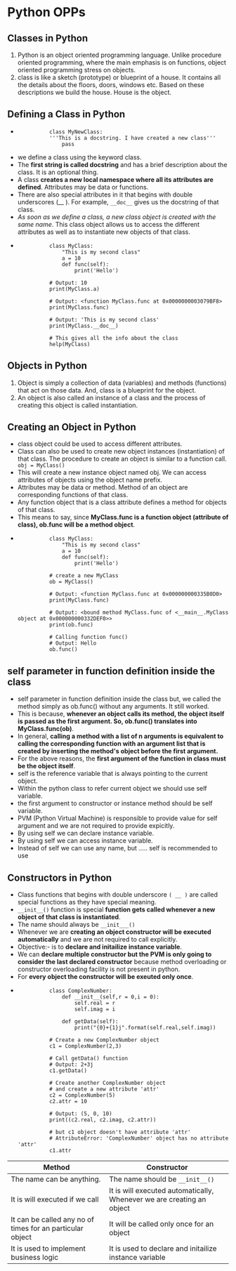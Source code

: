 # Python OPPs
## Classes in Python
1. Python is an object oriented programming language. Unlike procedure oriented programming, where the main emphasis is on functions, object oriented programming stress on objects.
2. class is like a sketch (prototype) or blueprint of a house. It contains all the details about the floors, doors, windows etc. Based on these descriptions we build the house. House is the object.

## Defining a Class in Python
-               class MyNewClass:
                '''This is a docstring. I have created a new class'''
                    pass
- we define a class using the keyword class.                    
- The **first string is called docstring** and has a brief description about the class. It is an optional thing.
- A class **creates a new local namespace where all its attributes are defined**. Attributes may be data or functions.
- There are also special attributes in it that begins with double underscores (__ ). For example, `__doc__` gives us the docstring of that class.
- *As soon as we define a class, a new class object is created with the same name*. This class object allows us to access the different attributes as well as to instantiate new objects of that class.
-               class MyClass:
	                "This is my second class"
                    a = 10
                    def func(self):
                        print('Hello')

                # Output: 10
                print(MyClass.a)

                # Output: <function MyClass.func at 0x0000000003079BF8>
                print(MyClass.func)

                # Output: 'This is my second class'
                print(MyClass.__doc__)

                # This gives all the info about the class
                help(MyClass)

## Objects in Python     
1. Object is simply a collection of data (variables) and methods (functions) that act on those data. And, class is a blueprint for the object.
2. An object is also called an instance of a class and the process of creating this object is called instantiation.

## Creating an Object in Python
- class object could be used to access different attributes.
- Class can also be used to create new object instances (instantiation) of that class. The procedure to create an object is similar to a function call.
                `       obj = MyClass()    `
- This will create a new instance object named obj. We can access attributes of objects using the object name prefix.
- Attributes may be data or method. Method of an object are corresponding functions of that class.
- Any function object that is a class attribute defines a method for objects of that class.
- This means to say, since **MyClass.func is a function object (attribute of class), ob.func will be a method object**.
-               class MyClass:
                    "This is my second class"
                    a = 10
                    def func(self):
                        print('Hello')

                # create a new MyClass
                ob = MyClass()

                # Output: <function MyClass.func at 0x000000000335B0D0>
                print(MyClass.func)

                # Output: <bound method MyClass.func of <__main__.MyClass object at 0x000000000332DEF0>>
                print(ob.func)

                # Calling function func()
                # Output: Hello
                ob.func()

## self parameter in function definition inside the class
- self parameter in function definition inside the class but, we called the method simply as ob.func() without any arguments. It still worked.
- This is because, **whenever an object calls its method, the object itself is passed as the first argument. So, ob.func() translates into MyClass.func(ob)**.
- In general, **calling a method with a list of n arguments is equivalent to calling the corresponding function with an argument list that is created by inserting the method's object before the first argument.**
- For the above reasons, the **first argument of the function in class must be the object itself**. 
- self is the reference variable that is always pointing to the current object.
- Within the python class to refer current object we should use self variable.
- the first argument to constructor or instance method should be self variable.
- PVM (Python Virtual Machine) is responsible to provide value for self argument and we are not required to provide expicitly.
- By using self we can declare  instance variable.
- By using self we can access  instance variable.
- Instead of self we can use any name, but ..... self is recommended to use

## Constructors in Python
- Class functions that begins with double underscore `( __ )` are called special functions as they have special meaning.
- `__init__()` function is special **function gets called whenever a new object of that class is instantiated**.
- The name should always be `__init___()`
- Whenever we are **creating an object constructor will be executed automatically** and we are not required to call explicitly.
- Objective:- is to **declare and initailize instance variable**.
- We can **declare multiple constructor but the PVM is only going to consider the last declared constructor** because method overloading or constructor overloading facility is not present in python.
- For **every object the constructor will be exeuted only once**.
-               class ComplexNumber:
                    def __init__(self,r = 0,i = 0):
                        self.real = r
                        self.imag = i

                    def getData(self):
                        print("{0}+{1}j".format(self.real,self.imag))

                # Create a new ComplexNumber object
                c1 = ComplexNumber(2,3)

                # Call getData() function
                # Output: 2+3j
                c1.getData()

                # Create another ComplexNumber object
                # and create a new attribute 'attr'
                c2 = ComplexNumber(5)
                c2.attr = 10

                # Output: (5, 0, 10)
                print((c2.real, c2.imag, c2.attr))

                # but c1 object doesn't have attribute 'attr'
                # AttributeError: 'ComplexNumber' object has no attribute 'attr'
                c1.attr

| **Method** | **Constructor** |                                                                                                        
| ---------- | --------------- |                                                                                   
| The name can be anything. | The name should be `__init__()` |
| It is will executed if we call |  It is will executed automatically, Whenever we are creating an object | 
| It can be called any no of times for an particular object | It will be called only once for an object |
| It is used to implement business logic | It is used to declare and initailize instance variable |